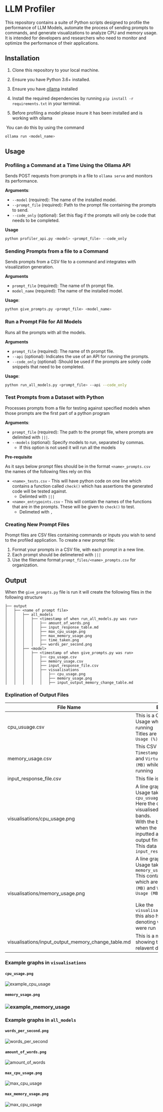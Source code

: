 # LLM Profiler

This repository contains a suite of Python scripts designed to profile the performance of LLM Models, automate the process of sending prompts to commands, and generate visualizations to analyze CPU and memory usage. It is intended for developers and researchers who need to monitor and optimize the performance of their applications.

## Installation

1. Clone this repository to your local machine.
2. Ensure you have Python 3.6+ installed.
3. Ensure you have [ollama](https://github.com/ollama/ollama) installed
4. Install the required dependencies by running `pip install -r requirements.txt` in your terminal.

5. Before profiling a model please insure it has been installed and is working with ollama

​	You can do this by using the command
```bash
ollama run <model_name>
```

## Usage

### Profiling a Command at a Time Using the Ollama API

Sends POST requests from prompts in a file to `ollama serve` and monitors its performance.

**Arguments**:

- `--model` (required): The name of the installed model.
- `--prompt_file` (required): Path to the prompt file containing the prompts to send.
- `--code_only` (optional): Set this flag if the prompts will only be code that needs to be completed.

**Usage**

```bash
python profiler_api.py <model> <prompt_file> --code_only
```

### Sending Prompts from a file to a Command

Sends prompts from a CSV file to a command and integrates with visualization generation.

**Arguments**

  -  `prompt_file`  (required): The name of th prompt file.
  -  `model_name` (required): The name of the installed model.

**Usage**:

```bash
python give_prompts.py <prompt_file> <model_name>
```

### Run a Prompt File for All Models

Runs all the prompts with all the models.

**Arguments**

  -  `prompt_file`  (required): The name of th prompt file.
  -  `--api` (optional): Indicates the use of an API for running the prompts.
  -  `--code_only` (optional) :Should be used if the prompts are solely code snippets that need to be completed.

**Usage**:

```bash
python run_all_models.py <prompt_file> --api --code_only
```

### Test Prompts from a Dataset with Python  

Processes prompts from a file for testing against specified models when those prompts are the first part of a python program

**Arguments**:

- `prompt_file` (required): The path to the prompt file, where prompts are delimited with `|||`.
- `--models` (optional): Specify models to run, separated by commas. 
  - If this option is not used it will run all the models 

**Pre-requisite**

As it says below prompt files should be in the format `<name>_prompts.csv` the names of the following files rely on this 

- `<name>_tests.csv` - This will have python code on one line which contains a function called `check()` which has assertions the generated code will be tested against. 
  - Delimted with `|||`
- `<name>_entrypoints.csv` - This will contain the names of the functions that are in the prompts. These will be given to `check()` to test.
  - Delimeted with `,`

### Creating New Prompt Files

Prompt files are CSV files containing commands or inputs you wish to send to the profiled application. To create a new prompt file:

1. Format your prompts in a CSV file, with each prompt in a new line.
2. Each prompt should be delimetered with `|||` 
3. Use the filename format `prompt_files/<name>_prompts.csv` for organization.

## Output

When the `give_prompts.py` file is run it will create the following files in the following structure 

```
├── output
│   ├── <name of prompt file>
│   │   ├── all_models
│   │   │   ├── <timestamp of when run_all_models.py was run>
│   │   │   │   ├── amount_of_words.png
│   │   │   │   ├── input_response_table.md
│   │   │   │   ├── max_cpu_usage.png
│   │   │   │   ├── max_memory_usage.png
│   │   │   │   ├── time_taken.png
│   │   │   │   ├── words_per_second.png
│   │   ├── <model>
│   │   │   ├── <timestamp of when give_prompts.py was run>
│   │   │   │   ├── cpu_usage.csv
│   │   │   │   ├── memory_usage.csv
│   │   │   │   ├── input_response_file.csv
│   │   │   │   ├── visualisations
│   │   │   │   │   ├── cpu_usage.png
│   │   │   │   │   ├── memory_usage.png
│   │   │   │   │   ├── input_output_memory_change_table.md
```



### Explination of Output Files 

| **File Name**                                      | Explanation                                                  |
| -------------------------------------------------- | ------------------------------------------------------------ |
| cpu_usuage.csv                                     | This is a CSV of the CPU Usage while the program is running<br />Titles are `Timestamp` and `CPU Usage (%)` |
| memory_usage.csv                                   | This CSV shows the `Timestamp`, `Memory Usage (MB)` and `Virtual Memory Usage (MB)` while the program is running |
| input_response_file.csv                            | This file is delimetered with `|||` and each row is:<br />- The timestamp of when the command was inputted <br />- What prompt was inputted <br />- The timestamp of when the output stopped<br />- The output from the LLM |
| visualisations/cpu_usage.png                       | A line graph of the CPU Usage taken from `cpu_usuage.csv` <br />Here the different prompts are visualised by different colour bands.<br />With the band begininging when the prompt was inputted and ending when the output finished. <br />This data is taken from the `input_response_file.csv` |
| visualisations/memory_usage.png                    | A line graph of the Memory Usage taken from `memory_usage.csv` <br />This contains two graphs which are for `Memory Usage (MB)` and `Virtual Memory Usage (MB)`<br /><br />Like the `visualisations/cpu_usage.png` this also has coloured bands denoting when the prompts were run |
| visualisations/input_output_memory_change_table.md | This is a markdown table showing the any other relavent data |



### Example graphs in `visualisations`

#### `cpu_usage.png`

![example_cpu_usage](./.readme_images/cpu_usage.png)

#### `memory_usage.png`

### ![example_memory_usage](./.readme_images/memory_usage.png)

### Example graphs in `all_models`

#### `words_per_second.png`

![words_per_second](./.readme_images/words_per_second.png)



#### `amount_of_words.png`

![amount_of_words](./.readme_images/amount_of_words.png)

#### `max_cpu_usage.png`

![max_cpu_usage](./.readme_images/max_cpu_usage.png)

#### `max_memory_usage.png`

![max_cpu_usage](./.readme_images/max_memory_usage.png)